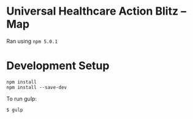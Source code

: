 # Universal Healthcare Action Blitz – Map
Ran using `npm 5.0.1`

# Development Setup

```
npm install
npm install --save-dev
```

To run gulp:

    $ gulp
